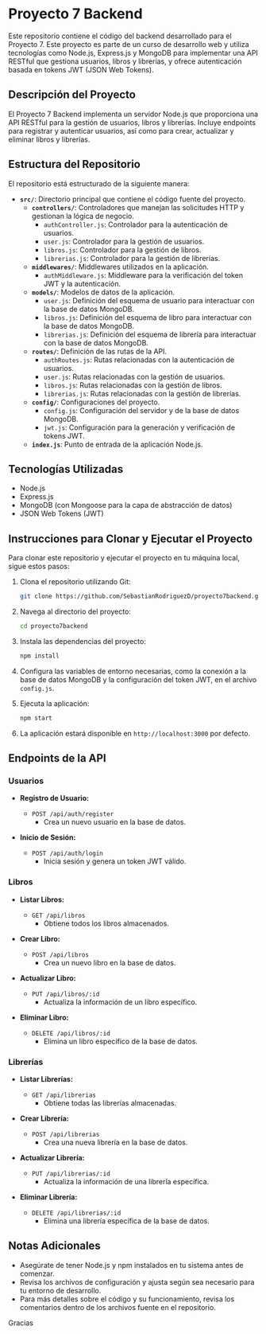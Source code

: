# Proyecto 7 Backend

Este repositorio contiene el código del backend desarrollado para el Proyecto 7. Este proyecto es parte de un curso de desarrollo web y utiliza tecnologías como Node.js, Express.js y MongoDB para implementar una API RESTful que gestiona usuarios, libros y librerías, y ofrece autenticación basada en tokens JWT (JSON Web Tokens).

## Descripción del Proyecto

El Proyecto 7 Backend implementa un servidor Node.js que proporciona una API RESTful para la gestión de usuarios, libros y librerías. Incluye endpoints para registrar y autenticar usuarios, así como para crear, actualizar y eliminar libros y librerías.

## Estructura del Repositorio

El repositorio está estructurado de la siguiente manera:

- **`src/`**: Directorio principal que contiene el código fuente del proyecto.
  - **`controllers/`**: Controladores que manejan las solicitudes HTTP y gestionan la lógica de negocio.
    - `authController.js`: Controlador para la autenticación de usuarios.
    - `user.js`: Controlador para la gestión de usuarios.
    - `libros.js`: Controlador para la gestión de libros.
    - `librerias.js`: Controlador para la gestión de librerías.
  - **`middlewares/`**: Middlewares utilizados en la aplicación.
    - `authMiddleware.js`: Middleware para la verificación del token JWT y la autenticación.
  - **`models/`**: Modelos de datos de la aplicación.
    - `user.js`: Definición del esquema de usuario para interactuar con la base de datos MongoDB.
    - `libros.js`: Definición del esquema de libro para interactuar con la base de datos MongoDB.
    - `librerias.js`: Definición del esquema de librería para interactuar con la base de datos MongoDB.
  - **`routes/`**: Definición de las rutas de la API.
    - `authRoutes.js`: Rutas relacionadas con la autenticación de usuarios.
    - `user.js`: Rutas relacionadas con la gestión de usuarios.
    - `libros.js`: Rutas relacionadas con la gestión de libros.
    - `librerias.js`: Rutas relacionadas con la gestión de librerías.
  - **`config/`**: Configuraciones del proyecto.
    - `config.js`: Configuración del servidor y de la base de datos MongoDB.
    - `jwt.js`: Configuración para la generación y verificación de tokens JWT.
  - **`index.js`**: Punto de entrada de la aplicación Node.js.

## Tecnologías Utilizadas

- Node.js
- Express.js
- MongoDB (con Mongoose para la capa de abstracción de datos)
- JSON Web Tokens (JWT)

## Instrucciones para Clonar y Ejecutar el Proyecto

Para clonar este repositorio y ejecutar el proyecto en tu máquina local, sigue estos pasos:

1. Clona el repositorio utilizando Git:

   ```bash
   git clone https://github.com/SebastianRodriguezD/proyecto7backend.git
   ```

2. Navega al directorio del proyecto:

   ```bash
   cd proyecto7backend
   ```

3. Instala las dependencias del proyecto:

   ```bash
   npm install
   ```

4. Configura las variables de entorno necesarias, como la conexión a la base de datos MongoDB y la configuración del token JWT, en el archivo `config.js`.

5. Ejecuta la aplicación:

   ```bash
   npm start
   ```

6. La aplicación estará disponible en `http://localhost:3000` por defecto.

## Endpoints de la API

### Usuarios

- **Registro de Usuario:**

  - `POST /api/auth/register`
    - Crea un nuevo usuario en la base de datos.

- **Inicio de Sesión:**
  - `POST /api/auth/login`
    - Inicia sesión y genera un token JWT válido.

### Libros

- **Listar Libros:**

  - `GET /api/libros`
    - Obtiene todos los libros almacenados.

- **Crear Libro:**

  - `POST /api/libros`
    - Crea un nuevo libro en la base de datos.

- **Actualizar Libro:**

  - `PUT /api/libros/:id`
    - Actualiza la información de un libro específico.

- **Eliminar Libro:**
  - `DELETE /api/libros/:id`
    - Elimina un libro específico de la base de datos.

### Librerías

- **Listar Librerías:**

  - `GET /api/librerias`
    - Obtiene todas las librerías almacenadas.

- **Crear Librería:**

  - `POST /api/librerias`
    - Crea una nueva librería en la base de datos.

- **Actualizar Librería:**

  - `PUT /api/librerias/:id`
    - Actualiza la información de una librería específica.

- **Eliminar Librería:**
  - `DELETE /api/librerias/:id`
    - Elimina una librería específica de la base de datos.

## Notas Adicionales

- Asegúrate de tener Node.js y npm instalados en tu sistema antes de comenzar.
- Revisa los archivos de configuración y ajusta según sea necesario para tu entorno de desarrollo.
- Para más detalles sobre el código y su funcionamiento, revisa los comentarios dentro de los archivos fuente en el repositorio.

Gracias
